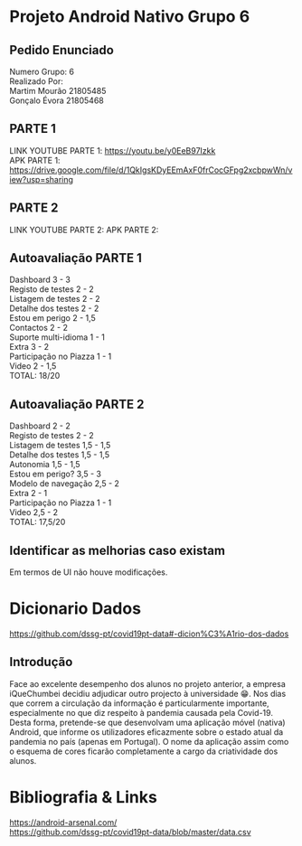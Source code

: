 # Projeto Android Nativo Grupo 6

## Pedido Enunciado

Numero Grupo: 6  
Realizado Por:  
Martim Mourão 21805485  
Gonçalo Évora 21805468  

## PARTE 1
LINK YOUTUBE PARTE 1: https://youtu.be/y0EeB97Izkk  
APK PARTE 1: https://drive.google.com/file/d/1QkIgsKDyEEmAxF0frCocGFpg2xcbpwWn/view?usp=sharing  

## PARTE 2
LINK YOUTUBE PARTE 2: 
APK PARTE 2:

## Autoavaliação  PARTE 1
Dashboard 3 - 3  
Registo de testes 2 - 2  
Listagem de testes 2 - 2  
Detalhe dos testes 2 - 2  
Estou em perigo 2 - 1,5  
Contactos 2 - 2  
Suporte multi-idioma 1 - 1  
Extra 3 - 2  
Participação no Piazza 1 - 1  
Video 2 - 1,5  
TOTAL: 18/20  

## Autoavaliação  PARTE 2
Dashboard 2 - 2  
Registo de testes 2 - 2  
Listagem de testes 1,5 - 1,5  
Detalhe dos testes 1,5 - 1,5  
Autonomia 1,5 - 1,5  
Estou em perigo? 3,5 - 3  
Modelo de navegação 2,5 - 2  
Extra 2 - 1  
Participação no Piazza 1 - 1  
Video 2,5 - 2  
TOTAL: 17,5/20  

## Identificar as melhorias caso existam
Em termos de UI não houve modificações.

# Dicionario Dados

https://github.com/dssg-pt/covid19pt-data#-dicion%C3%A1rio-dos-dados

## Introdução
Face ao excelente desempenho dos alunos no projeto anterior, a empresa
iQueChumbei decidiu adjudicar outro projecto à universidade 😁. Nos dias que correm a
circulação da informação é particularmente importante, especialmente no que diz respeito à
pandemia causada pela Covid-19. Desta forma, pretende-se que desenvolvam uma aplicação
móvel (nativa) Android, que informe os utilizadores eficazmente sobre o estado atual da
pandemia no país (apenas em Portugal).
O nome da aplicação assim como o esquema de cores ficarão completamente a cargo
da criatividade dos alunos.

# Bibliografia & Links 

https://android-arsenal.com/  
https://github.com/dssg-pt/covid19pt-data/blob/master/data.csv


